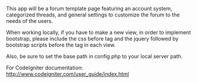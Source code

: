 This app will be a forum template page featuring an account system, categorized threads, and general settings to customize the forum to the needs of the users.

When working locally, if you have to make a new view, in order to implement bootstrap, please include the css before </head> tag and the jquery followed by bootstrap scripts before the </body> tag in each view.

Also, be sure to set the base path in config.php to your local server path.

For CodeIgniter documentation: http://www.codeigniter.com/user_guide/index.html
